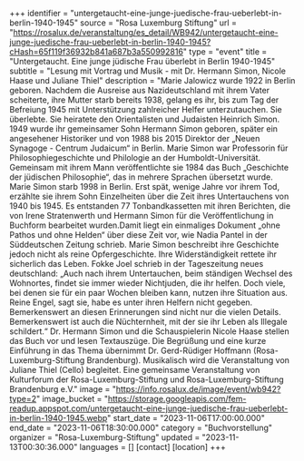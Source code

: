 +++
identifier = "untergetaucht-eine-junge-juedische-frau-ueberlebt-in-berlin-1940-1945"
source = "Rosa Luxemburg Stiftung"
url = "https://rosalux.de/veranstaltung/es_detail/WB942/untergetaucht-eine-junge-juedische-frau-ueberlebt-in-berlin-1940-1945?cHash=65f119f36932b841a687b3a550992816"
type = "event"
title = "Untergetaucht. Eine junge jüdische Frau überlebt in Berlin 1940-1945"
subtitle = "Lesung mit Vortrag und Musik - mit Dr. Hermann Simon, Nicole Haase und Juliane Thiel"
description = "Marie Jalowicz wurde 1922 in Berlin geboren. Nachdem die Ausreise aus Nazideutschland mit ihrem Vater scheiterte, ihre Mutter starb bereits 1938, gelang es ihr, bis zum Tag der Befreiung 1945 mit Unterstützung zahlreicher Helfer unterzutauchen. Sie überlebte.
Sie heiratete den Orientalisten und Judaisten Heinrich Simon. 1949 wurde ihr gemeinsamer Sohn Hermann Simon geboren, später ein angesehener Historiker und von 1988 bis 2015 Direktor der „Neuen Synagoge - Centrum Judaicum“ in Berlin.
Marie Simon war Professorin für Philosophiegeschichte und Philologie an der Humboldt-Universität. Gemeinsam mit ihrem Mann veröffentlichte sie 1984 das Buch „Geschichte der jüdischen Philosophie“, das in mehrere Sprachen übersetzt wurde. Marie Simon starb 1998 in Berlin.
Erst spät, wenige Jahre vor ihrem Tod, erzählte sie ihrem Sohn Einzelheiten über die Zeit ihres Untertauchens von 1940 bis 1945. Es entstanden 77 Tonbandkassetten mit ihren Berichten, die von Irene Stratenwerth und Hermann Simon für die Veröffentlichung in Buchform bearbeitet wurden.Damit liegt ein einmaliges Dokument „ohne Pathos und ohne Helden“ über diese Zeit vor, wie Nadia Pantel in der Süddeutschen Zeitung schrieb. Marie Simon beschreibt ihre Geschichte jedoch nicht als reine Opfergeschichte. Ihre Widerständigkeit rettete ihr sicherlich das Leben. Fokke Joel schrieb in der Tageszeitung neues deutschland: „Auch nach ihrem Untertauchen, beim ständigen Wechsel des Wohnortes, findet sie immer wieder Nichtjuden, die ihr helfen. Doch viele, bei denen sie für ein paar Wochen bleiben kann, nutzen ihre Situation aus. Reine Engel, sagt sie, habe es unter ihren Helfern nicht gegeben. Bemerkenswert an diesen Erinnerungen sind nicht nur die vielen Details. Bemerkenswert ist auch die Nüchternheit, mit der sie ihr Leben als Illegale schildert.“
Dr. Hermann Simon und die Schauspielerin Nicole Haase stellen das Buch vor und lesen Textauszüge. Die Begrüßung und eine kurze Einführung in das Thema übernimmt Dr. Gerd-Rüdiger Hoffmann (Rosa-Luxemburg-Stiftung Brandenburg). Musikalisch wird die Veranstaltung von Juliane Thiel (Cello) begleitet. 
Eine gemeinsame Veranstaltung von Kulturforum der Rosa-Luxemburg-Stiftung und Rosa-Luxemburg-Stiftung Brandenburg e.V."
image = "https://info.rosalux.de/image/event/wb942?type=2"
image_bucket = "https://storage.googleapis.com/fem-readup.appspot.com/untergetaucht-eine-junge-juedische-frau-ueberlebt-in-berlin-1940-1945.webp"
start_date = "2023-11-06T17:00:00.000"
end_date = "2023-11-06T18:30:00.000"
category = "Buchvorstellung"
organizer = "Rosa-Luxemburg-Stiftung"
updated = "2023-11-13T00:30:36.000"
languages = []
[contact]
[location]
+++